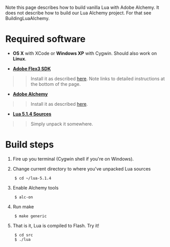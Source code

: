 Note this page describes how to build vanilla Lua with Adobe Alchemy. It does not describe how to build our Lua Alchemy project. For that see BuildingLuaAlchemy.

# Required software

  * **OS X** with XCode or **Windows XP** with Cygwin. Should also work on **Linux**.

  * **[Adobe Flex3 SDK](http://www.adobe.com/products/flex/flexdownloads/index.html)**
> > Install it as described [here](http://opensource.adobe.com/wiki/display/flexsdk/Setup). Note links to detailed instructions at the bottom of the page.

  * **[Adobe Alchemy](http://labs.adobe.com/downloads/alchemy.html)**
> > Install it as described [here](http://labs.adobe.com/wiki/index.php/Alchemy:Documentation:Getting_Started).

  * **[Lua 5.1.4 Sources](http://www.lua.org/download.html)**
> > Simply unpack it somewhere.

# Build steps

1. Fire up you terminal (Cygwin shell if you're on Windows).

2. Change current directory to where you've unpacked Lua sources

```
    $ cd ~/lua-5.1.4 
```

3. Enable Alchemy tools

```
    $ alc-on 
```

4. Run make

```
    $ make generic 
```

5. That is it, Lua is compiled to Flash. Try it!
```
    $ cd src
    $ ./lua
```